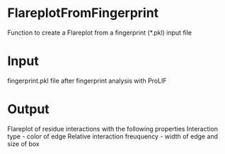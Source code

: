 # FlareplotFromFingerprint
Function to create a Flareplot from a fingerprint (*.pkl) input file

# Input
fingerprint.pkl file after fingerprint analysis with ProLIF

# Output
Flareplot of residue interactions with the following properties
Interaction type - color of edge
Relative interaction freuquency - width of edge and size of box
